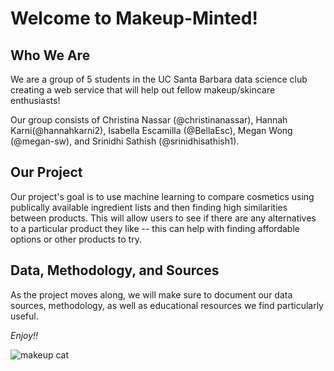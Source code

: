 # Welcome to Makeup-Minted!

## Who We Are
We are a group of 5 students in the UC Santa Barbara data science club creating a web service that will help out fellow makeup/skincare enthusiasts!

Our group consists of Christina Nassar (@christinanassar), Hannah Karni(@hannahkarni2), Isabella Escamilla (@BellaEsc), Megan Wong (@megan-sw), and Srinidhi Sathish (@srinidhisathish1).

## Our Project
Our project's goal is to use machine learning to compare cosmetics using publically available ingredient lists and then finding high similarities between products. This will allow users to see if there are any alternatives to a particular product they like -- this can help with finding affordable options or other products to try. 

## Data, Methodology, and Sources
As the project moves along, we will make sure to document our data sources, methodology, as well as educational resources we find particularly useful.

*Enjoy!!*

![makeup cat](https://i.pinimg.com/474x/3f/4d/e4/3f4de42527a60b1fd42ed4f74cbd2a6b.jpg)
